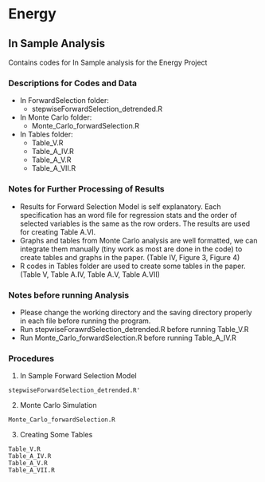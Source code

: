 # Energy
## In Sample Analysis

Contains codes for In Sample analysis for the Energy Project

### Descriptions for Codes and Data
- In ForwardSelection folder: 
  - stepwiseForwardSelection_detrended.R 
- In Monte Carlo folder:
  - Monte_Carlo_forwardSelection.R 
- In Tables folder: 
  - Table_V.R
  - Table_A_IV.R
  - Table_A_V.R
  - Table_A_VII.R
 
### Notes for Further Processing of Results
- Results for Forward Selection Model is self explanatory. Each specification has an word file for regression stats and the order of selected variables is the same as the row orders. The results are used for creating Table A.VI. 
- Graphs and tables from Monte Carlo analysis are well formatted, we can integrate them manually (tiny work as most are done in the code) to create tables and graphs in the paper. (Table IV, Figure 3, Figure 4)
- R codes in Tables folder are used to create some tables in the paper. (Table V, Table A.IV, Table A.V, Table A.VII) 

### Notes before running Analysis
- Please change the working directory and the saving directory properly in each file before running the program.
- Run stepwiseForawrdSelection_detrended.R before running Table_V.R
- Run Monte_Carlo_forwardSelection.R before running Table_A_IV.R

### Procedures
1. In Sample Forward Selection Model
```
stepwiseForwardSelection_detrended.R'
```

2. Monte Carlo Simulation
```
Monte_Carlo_forwardSelection.R
```
3. Creating Some Tables
```
Table_V.R
Table_A_IV.R 
Table_A_V.R
Table_A_VII.R
```
